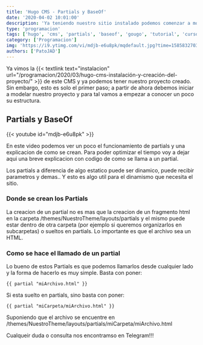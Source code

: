 ```yaml
---
title: 'Hugo CMS - Partials y BaseOf'
date: '2020-04-02 10:01:00'
description: 'Ya teniendo nuestro sitio instalado podemos comenzar a modelar un theme para poder acomodarlo a nuestras necesidades'
type: 'programacion'
tags: ['hugo', 'cms', 'partials', 'baseof', 'gougo', 'tutorial', 'curso']
category: ['Programacion']
img: 'https://i9.ytimg.com/vi/mdjb-e6u8pk/mqdefault.jpg?time=1585832703647&sqp=CPzFl_QF&rs=AOn4CLA0SOo9x7g-KzbCyXGAoLLvL6_qhg'
authors: ['PatoJAD']
---
```


Ya vimos la {{< textlink text="instalacion" url="/programacion/2020/03/hugo-cms-instalación-y-creación-del-proyecto/" >}} de este CMS y ya podemos tener nuestro proyecto creado. Sin embargo, esto es solo el primer paso; a partir de ahora debemos iniciar a modelar nuestro proyecto y para tal vamos a empezar a conocer un poco su estructura.

## Partials y BaseOf

{{< youtube id="mdjb-e6u8pk" >}}

En este video podemos ver un poco el funcionamiento de partials y una explicacion de como se crean. Para poder optimizar el tiempo voy a dejar aqui una breve explicacion con codigo de como se llama a un partial.

Los partials a diferencia de algo estatico puede ser dinamico, puede recibir parametros y demas.. Y esto es algo util para el dinamismo que necesita el sitio.

### Donde se crean los Partials

La creacion de un partial no es mas que la creacion de un fragmento html en la carpeta /themes/NuestroTheme/layouts/partials y el mismo puede estar dentro de otra carpeta (por ejemplo si queremos organizarlos en subcarpetas) o sueltos en partials. Lo importante es que el archivo sea un HTML.

### Como se hace el llamado de un partial

Lo bueno de estos Partials es que podemos llamarlos desde cualquier lado y la forma de hacerlo es muy simple. Basta con poner:

    {{ partial "miArchivo.html" }}

Si esta suelto en partials, sino basta con poner:

    {{ partial "miCarpeta/miArchivo.html" }}

Suponiendo que el archivo se encuentre en /themes/NuestroTheme/layouts/partials/miCarpeta/miArchivo.html

Cualqueir duda o consulta nos encontramso en Telegram!!!
